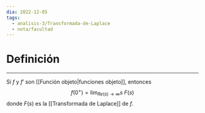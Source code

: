```yaml
---
dia: 2022-12-05
tags:
  - analisis-3/Transformada-de-Laplace
  - nota/facultad
---
```

# Definición
---
Si $f$ y $f'$ son [[Función objeto|funciones objeto]], entonces $$ f(0^+) = \lim_{Re(s) \to \infty} s~F(s) $$ donde $F(s)$ es la [[Transformada de Laplace]] de $f$.